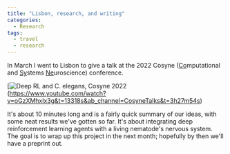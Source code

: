 ```yaml
---
title: "Lisbon, research, and writing"
categories:
  - Research
tags:
  - travel
  - research
---
```


In March I went to Lisbon to give a talk at the 2022 Cosyne (<ins>Co</ins>mputational and <ins>Sy</ins>stems <ins>Ne</ins>uroscience) conference. 

[![Deep RL and C. elegans, Cosyne 2022](../assets/images/2022-05-02_video.png])(https://www.youtube.com/watch?v=oGzXMhxlx3g&t=13318s&ab_channel=CosyneTalks&t=3h27m54s)

It's about 10 minutes long and is a fairly quick summary of our ideas, with some neat results we've gotten so far. It's about integrating deep reinforcement learning agents with a living nematode's nervous system. The goal is to wrap up this project in the next month; hopefully by then we'll have a preprint out.
